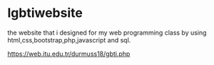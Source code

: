 # lgbtiwebsite
the website that i designed for my web programming class by using html,css,bootstrap,php,javascript and sql.

https://web.itu.edu.tr/durmuss18/gbti.php
